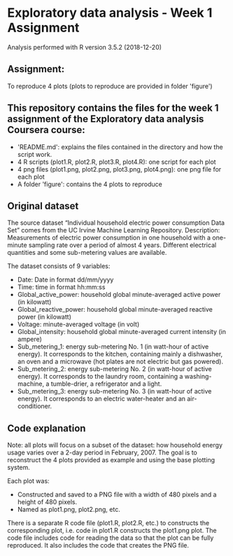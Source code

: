 # Exploratory data analysis - Week 1 Assignment

Analysis performed with R version 3.5.2 (2018-12-20)

## Assignment: 
To reproduce 4 plots (plots to reproduce are provided in folder 'figure')

## This repository contains the files for the week 1 assignment of the Exploratory data analysis Coursera course:
* 'README.md': explains the files contained in the directory and how the script work.
* 4 R scripts (plot1.R, plot2.R, plot3.R, plot4.R): one script for each plot 
* 4 png files (plot1.png, plot2.png, plot3.png, plot4.png): one png file for each plot 
* A folder 'figure': contains the 4 plots to reproduce

## Original dataset
The source dataset “Individual household electric power consumption Data Set” comes from the UC Irvine Machine Learning Repository.
Description: Measurements of electric power consumption in one household with a one-minute sampling rate over a period of almost 4 years. Different electrical quantities and some sub-metering values are available.

The dataset consists of 9 variables:
* Date: Date in format dd/mm/yyyy
* Time: time in format hh:mm:ss
* Global_active_power: household global minute-averaged active power (in kilowatt)
* Global_reactive_power: household global minute-averaged reactive power (in kilowatt)
* Voltage: minute-averaged voltage (in volt)
* Global_intensity: household global minute-averaged current intensity (in ampere)
* Sub_metering_1: energy sub-metering No. 1 (in watt-hour of active energy). It corresponds to the kitchen, containing mainly a dishwasher, an oven and a microwave (hot plates are not electric but gas powered).
* Sub_metering_2: energy sub-metering No. 2 (in watt-hour of active energy). It corresponds to the laundry room, containing a washing-machine, a tumble-drier, a refrigerator and a light.
* Sub_metering_3: energy sub-metering No. 3 (in watt-hour of active energy). It corresponds to an electric water-heater and an air-conditioner.


## Code explanation
Note: all plots will focus on a subset of the dataset: how household energy usage varies over a 2-day period in February, 2007. 
The goal is to reconstruct the 4 plots provided as example and using the base plotting system.

Each plot was:
* Constructed and saved to a PNG file with a width of 480 pixels and a height of 480 pixels.
* Named as plot1.png, plot2.png, etc. 

There is a separate R code file (plot1.R, plot2.R, etc.) to constructs the corresponding plot, i.e. code in plot1.R constructs the plot1.png plot. 
The code file includes code for reading the data so that the plot can be fully reproduced. It also includes the code that creates the PNG file.
